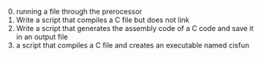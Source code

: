 0. running a file through the prerocessor
1. Write a script that compiles a C file but does not link
2. Write a script that generates the assembly code of a C code and save it in an output file
3. a script that compiles a C file and creates an executable named cisfun
